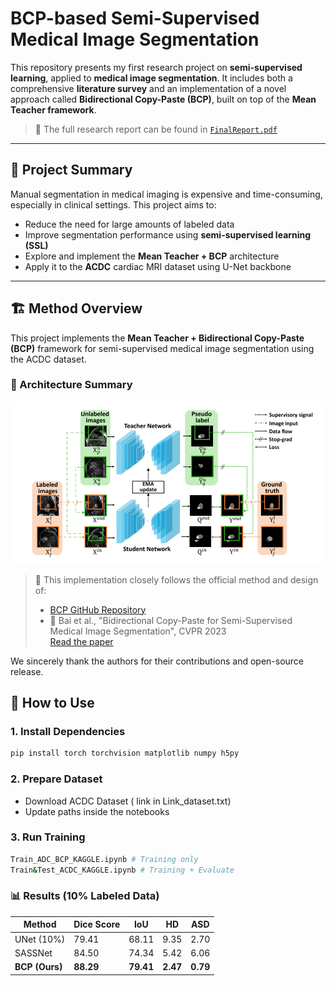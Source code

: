 # BCP-based Semi-Supervised Medical Image Segmentation

This repository presents my first research project on **semi-supervised learning**, applied to **medical image segmentation**. It includes both a comprehensive **literature survey** and an implementation of a novel approach called **Bidirectional Copy-Paste (BCP)**, built on top of the **Mean Teacher framework**.

> 📄 The full research report can be found in [`FinalReport.pdf`](./FinalReport.pdf)

---

## 🧠 Project Summary

Manual segmentation in medical imaging is expensive and time-consuming, especially in clinical settings. This project aims to:

- Reduce the need for large amounts of labeled data
- Improve segmentation performance using **semi-supervised learning (SSL)**
- Explore and implement the **Mean Teacher + BCP** architecture
- Apply it to the **ACDC** cardiac MRI dataset using U-Net backbone

---

## 🏗️ Method Overview

This project implements the **Mean Teacher + Bidirectional Copy-Paste (BCP)** framework for semi-supervised medical image segmentation using the ACDC dataset.

### 🔧 Architecture Summary
![BCP Architecture](BCP_architecture.png)
> 🧩 This implementation closely follows the official method and design of:
> - [BCP GitHub Repository](https://github.com/DeepMed-Lab-ECNU/BCP)  
> - 📄 Bai et al., "Bidirectional Copy-Paste for Semi-Supervised Medical Image Segmentation", CVPR 2023  
>   [Read the paper](https://openaccess.thecvf.com/content/CVPR2023/html/Bai_Bidirectional_Copy-Paste_for_Semi-Supervised_Medical_Image_Segmentation_CVPR_2023_paper.html)

We sincerely thank the authors for their contributions and open-source release.


## 🚀 How to Use

### 1. Install Dependencies
```bash
pip install torch torchvision matplotlib numpy h5py
```

### 2. Prepare Dataset 
- Download ACDC Dataset ( link in Link_dataset.txt)
- Update paths inside the notebooks 

### 3. Run Training 
```bash 
Train_ADC_BCP_KAGGLE.ipynb # Training only 
Train&Test_ACDC_KAGGLE.ipynb # Training + Evaluate 
```
### 📊 Results (10% Labeled Data)

| **Method**     | **Dice Score** | **IoU**  | **HD**   | **ASD**  |
|----------------|----------------|----------|----------|----------|
| UNet (10%)     | 79.41          | 68.11    | 9.35     | 2.70     |
| SASSNet        | 84.50          | 74.34    | 5.42     | 6.06     |
| **BCP (Ours)** | **88.29**      | **79.41**| **2.47** | **0.79** |

